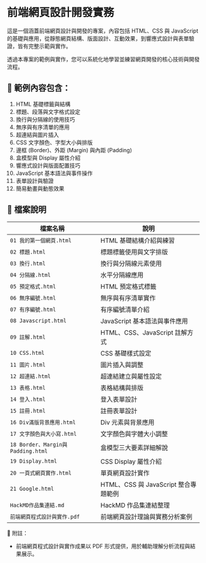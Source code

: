 # 前端網頁設計開發實務

這是一個涵蓋前端網頁設計與開發的專案，內容包括 HTML、CSS 與 JavaScript 的基礎與應用，從靜態網頁結構、版面設計、互動效果，到響應式設計與表單驗證，皆有完整示範與實作。

透過本專案的範例與實作，您可以系統化地學習並練習網頁開發的核心技術與開發流程。

## 📌 範例內容包含：

1. HTML 基礎標籤與結構  
2. 標題、段落與文字格式設定  
3. 換行與分隔線的使用技巧  
4. 無序與有序清單的應用  
5. 超連結與圖片插入  
6. CSS 文字顏色、字型大小與排版  
7. 邊框 (Border)、外距 (Margin) 與內距 (Padding)  
8. 盒模型與 Display 屬性介紹  
9. 響應式設計與版面配置技巧  
10. JavaScript 基本語法與事件操作  
11. 表單設計與驗證  
12. 簡易動畫與動態效果  

## 📁 檔案說明

| 檔案名稱                        | 說明                          |
| ----------------------------- | ----------------------------- |
| `01 我的第一個網頁.html`           | HTML 基礎結構介紹與練習             |
| `02 標題.html`                  | 標題標籤使用與文字排版              |
| `03 換行.html`                  | 換行與分隔線元素使用                |
| `04 分隔線.html`                | 水平分隔線應用                    |
| `05 預定格式.html`               | HTML 預定格式標籤                  |
| `06 無序編號.html`               | 無序與有序清單實作                 |
| `07 有序編號.html`               | 有序編號清單介紹                   |
| `08 Javascript.html`            | JavaScript 基本語法與事件應用       |
| `09 註解.html`                  | HTML、CSS、JavaScript 註解方式      |
| `10 CSS.html`                   | CSS 基礎樣式設定                   |
| `11 圖片.html`                  | 圖片插入與調整                    |
| `12 超連結.html`                | 超連結建立與屬性設定               |
| `13 表格.html`                  | 表格結構與排版                    |
| `14 登入.html`                  | 登入表單設計                     |
| `15 註冊.html`                  | 註冊表單設計                     |
| `16 Div滿版背景應用.html`        | Div 元素與背景應用                 |
| `17 文字顏色與大小寫.html`        | 文字顏色與字體大小調整              |
| `18 Border、Margin與Padding.html` | 盒模型三大要素詳細解說             |
| `19 Display.html`               | CSS Display 屬性介紹               |
| `20 一頁式網頁實作.html`           | 單頁網頁設計實作                   |
| `21 Google.html`                | HTML、CSS 與 JavaScript 整合專題範例 |
| `HackMD作品集連結.md`          | HackMD 作品集連結整理               |
| `前端網頁程式設計與實作.pdf`      | 前端網頁設計理論與實務分析案例           |

📌 附註：
- 前端網頁程式設計與實作成果以 PDF 形式提供，用於輔助理解分析流程與結果展示。